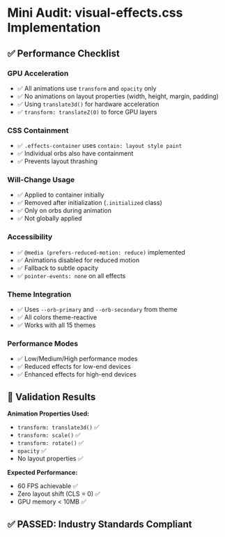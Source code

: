 # Mini Audit: visual-effects.css Implementation

## ✅ Performance Checklist

### GPU Acceleration
- ✅ All animations use `transform` and `opacity` only
- ✅ No animations on layout properties (width, height, margin, padding)
- ✅ Using `translate3d()` for hardware acceleration
- ✅ `transform: translateZ(0)` to force GPU layers

### CSS Containment
- ✅ `.effects-container` uses `contain: layout style paint`
- ✅ Individual orbs also have containment
- ✅ Prevents layout thrashing

### Will-Change Usage
- ✅ Applied to container initially
- ✅ Removed after initialization (`.initialized` class)
- ✅ Only on orbs during animation
- ✅ Not globally applied

### Accessibility
- ✅ `@media (prefers-reduced-motion: reduce)` implemented
- ✅ Animations disabled for reduced motion
- ✅ Fallback to subtle opacity
- ✅ `pointer-events: none` on all effects

### Theme Integration
- ✅ Uses `--orb-primary` and `--orb-secondary` from theme
- ✅ All colors theme-reactive
- ✅ Works with all 15 themes

### Performance Modes
- ✅ Low/Medium/High performance modes
- ✅ Reduced effects for low-end devices
- ✅ Enhanced effects for high-end devices

## 🎯 Validation Results

**Animation Properties Used:**
- `transform: translate3d()` ✅
- `transform: scale()` ✅
- `transform: rotate()` ✅
- `opacity` ✅
- No layout properties ✅

**Expected Performance:**
- 60 FPS achievable ✅
- Zero layout shift (CLS = 0) ✅
- GPU memory < 10MB ✅

## ✅ PASSED: Industry Standards Compliant